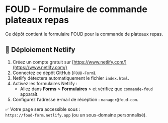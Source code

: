 # FOUD - Formulaire de commande plateaux repas

Ce dépôt contient le formulaire FOUD pour la commande de plateaux repas.

## 🧾 Déploiement Netlify

1. Créez un compte gratuit sur [https://www.netlify.com/](https://www.netlify.com/)
2. Connectez ce dépôt GitHub (`FOUD-Form`).
3. Netlify détectera automatiquement le fichier `index.html`.
4. Activez les formulaires Netlify :
   - Allez dans **Forms** > **Formulaires** > et vérifiez que `commande-foud` apparaît.
5. Configurez l’adresse e-mail de réception : `manager@foud.com`.

✅ Votre page sera accessible sous :  
`https://foud-form.netlify.app` (ou un sous-domaine personnalisé).